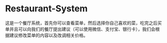 # Restaurant-System
这是一个餐厅系统，首先你可以查看菜单，然后选择你自己喜欢的菜，吃完之后买单并且可以向我们的餐厅提出建议（可以使用微信、支付宝、银行卡），我们会根据建议修改菜单的内容以及改调相关价格。
